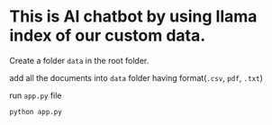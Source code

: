 # This is AI chatbot by using  llama index of our custom data.

Create a folder `data` in the root folder.

add all the documents into `data` folder having format(`.csv`, `pdf`, `.txt`)

run `app.py` file
```bash
python app.py
```